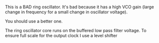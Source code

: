 

This is a BAD ring oscillator. It's bad because it has a high VCO gain (large
change in frequency for a small change in oscillator voltage). 

You should use a better one.

The ring oscillator core runs on the buffered low pass filter voltage. To ensure
full scale for the output clock I use a level shifter

